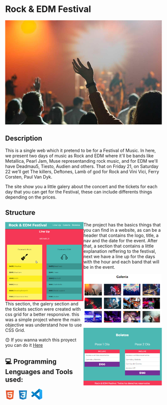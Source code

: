# Rock & EDM Festival

<p>
  <img src="build/img/grande/1.jpg"> 
</p>

## Description

This is a single web which it pretend to be for a Festival of Music. In here, we present two days of music as Rock and EDM where it'll be bands like Metallica, Pearl Jam, Muse representanding rock music, and for EDM we'll have Deadmau5, Tiesto, Audien and others. That on Friday 21, on Saturday 22 we'll get The killers, Deftones, Lamb of god for Rock and Vini Vici, Ferry Corsten, Paul Van Dyk.

The site show you a little galery about the concert and the tickets for each day that you can get for the Festival, these can include differents things depending on the prices.

## Structure

<img align="left" src="build/img/1.png" width="50%">

The project has the basics things that you can find in a website, as can be a header that contains the logo, title, a nav and the date for the event.
After that, a section that contains a little explanation reffering to the festival, next we have a line up for the days with the hour and each band that will be in the event.

<img align="right" src="build/img/2.png" width="50%">

This section, the galery section and the tickets section were created with css grid for a better responsive.
this was a simple project where the main objective was understand how to use CSS Grid.

:blush: If you wanna watch this proyect you can do it <a href="https://randy-urriola.github.io/FestivalMusica/" target="blank">Here</a>

## 💻 Programming Lenguages and Tools used:

<code><img width="6%" src="https://github.com/devicons/devicon/blob/master/icons/html5/html5-original.svg" title="HTML" alt="HTML"></code>&nbsp;&nbsp;
<code><img width="6%" src="https://github.com/devicons/devicon/blob/master/icons/css3/css3-original.svg" title="CSS" alt="CSS"></code>&nbsp;&nbsp;
<code><img width="7%" src="https://github.com/devicons/devicon/blob/master/icons/vscode/vscode-original.svg" title="VSCode" alt="vscode"></code>&nbsp;&nbsp;

